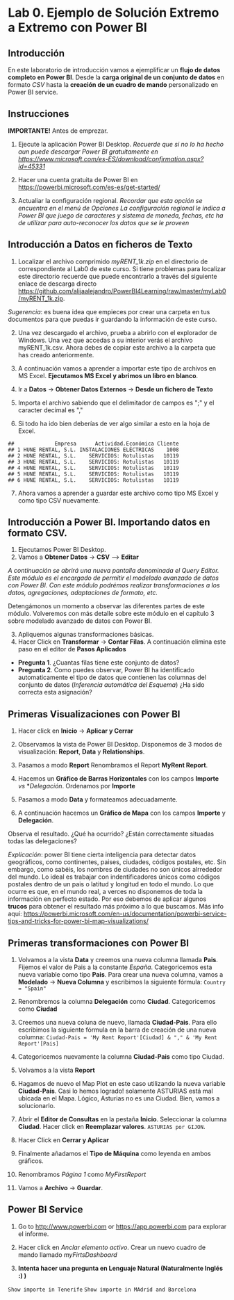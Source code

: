 Lab 0. Ejemplo de Solución Extremo a Extremo con Power BI
================

Introducción
------------

En este laboratorio de introducción vamos a ejemplificar un **flujo de datos completo en Power BI**. Desde la **carga original de un conjunto de datos** en formato *CSV* hasta la **creación de un cuadro de mando** personalizado en Power BI service.

Instrucciones
-------------

**IMPORTANTE!** Antes de emprezar.

1.  Ejecute la aplicación Power BI Desktop. *Recuerde que si no lo ha hecho aun puede descargar Power BI gratuitamente en <https://www.microsoft.com/es-ES/download/confirmation.aspx?id=45331>*
2.  Hacer una cuenta gratuita de Power BI en https://powerbi.microsoft.com/es-es/get-started/ 

3.  Actualiar la configuración regional. *Recordar que esta opción se encuentra en el menú de Opciones*
*La configuración regional le indica a Power BI que juego de caracteres y sistema de moneda, fechas, etc ha de utilizar para auto-reconocer los datos que se le proveen*

Introducción a Datos en ficheros de Texto
-------------

1.  Localizar el archivo comprimido *myRENT\_1k.zip* en el directorio de correspondiente al Lab0 de este curso. Si tiene problemas para localizar este directorio recuerde que puede encontrarlo a través del siguiente enlace de descarga directo <https://github.com/alijaalejandro/PowerBI4Learning/raw/master/myLab0/myRENT_1k.zip>.

*Sugerencia*: es buena idea que empieces por crear una carpeta en tus documentos para que puedas ir guardando la información de este curso.

2. Una vez descargado el archivo, prueba a abrirlo con el explorador de Windows. Una vez que accedas a su interior verás el archivo myRENT_1k.csv. Ahora debes de copiar este archivo a la carpeta que has creado anteriormente.

3. A continuación vamos a aprender a importar este tipo de archivos en MS Excel. **Ejecutamos MS Excel y abrimos un libro en blanco**.
4. Ir a **Datos** -> **Obtener Datos Externos** -> **Desde un fichero de Texto**
5. Importa el archivo sabiendo que el delimitador de campos es ";" y el caracter decimal es ","


6.  Si todo ha ido bien deberías de ver algo similar a esto en la hoja de Excel.

<!-- -->

    ##             Empresa      Actividad.Económica Cliente
    ## 1 HUNE RENTAL, S.L. INSTALACIONES ELÉCTRICAS    1008
    ## 2 HUNE RENTAL, S.L.    SERVICIOS: Rotulistas   10119
    ## 3 HUNE RENTAL, S.L.    SERVICIOS: Rotulistas   10119
    ## 4 HUNE RENTAL, S.L.    SERVICIOS: Rotulistas   10119
    ## 5 HUNE RENTAL, S.L.    SERVICIOS: Rotulistas   10119
    ## 6 HUNE RENTAL, S.L.    SERVICIOS: Rotulistas   10119

7. Ahora vamos a aprender a guardar este archivo como tipo MS Excel y como tipo CSV nuevamente.

Introducción a Power BI. Importando datos en formato CSV.
-------------
1. Ejecutamos Power BI Desktop.
2. Vamos a **Obtener Datos** -> **CSV** --> **Editar**

*A continuación se abrirá una nueva pantalla denominada el Query Editor. Este módulo es el encargado de permitir el modelado avanzado de datos con Power BI. Con este módulo podrémos realizar transformaciones a los datos, agregaciones, adaptaciones de formato, etc.*

Detengámonos un momento a observar las diferentes partes de este módulo. Volveremos con más detalle sobre este módulo en el capítulo 3 sobre modelado avanzado de datos con Power BI.

3.  Apliquemos algunas transformaciones básicas.
4.  Hacer Click en **Transformar** -> **Contar Filas**. A continuación elimina este paso en el editor de **Pasos Aplicados**

-   **Pregunta 1**. ¿Cuantas filas tiene este conjunto de datos?
-   **Pregunta 2**. Como puedes observar, Power BI ha identificado automaticamente el tipo de datos que contienen las columnas del conjunto de datos (*Inferencia automática del Esquema*) ¿Ha sido correcta esta asignación?


Primeras Visualizaciones con Power BI
-------------

1.  Hacer click en **Inicio** -> **Aplicar y Cerrar**

2.  Observamos la vista de Power BI Desktop. Disponemos de 3 modos de visualización: **Report**, **Data** y **Relationships**.

3.  Pasamos a modo **Report** Renombramos el Report **MyRent Report**.

4.  Hacemos un **Gráfico de Barras Horizontales** con los campos **Importe** *vs* **Delegación*. Ordenamos por **Importe**
5.  Pasamos a modo **Data** y formateamos adecuadamente. 


6.  A continuación hacemos un **Gráfico de Mapa** con los campos **Importe** y **Delegación**.

Observa el resultado. ¿Qué ha ocurrido? ¿Están correctamente situadas todas las delegaciones?

*Explicación*: power BI tiene cierta inteligencia para detectar datos geográficos, como continentes, paises, ciudades, códigos postales, etc. Sin embargo, como sabéis, los nombres de ciudades no son únicos alrrededor del mundo. Lo ideal es trabajar con indentificadores únicos como códigos postales dentro de un pais o latitud y longitud en todo el mundo. Lo que ocurre es que, en el mundo real, a verces no disponemos de toda la información en perfecto estado. Por eso debemos de aplicar algunos **trucos** para obtener el resultado más próximo a lo que buscamos.
Más info aquí: https://powerbi.microsoft.com/en-us/documentation/powerbi-service-tips-and-tricks-for-power-bi-map-visualizations/


Primeras transformaciones con Power BI
-------------

1.  Volvamos a la vista **Data** y creemos una nueva columna llamada **Pais**. Fijemos el valor de Pais a la constante *España*. Categoricemos esta nueva variable como tipo **Pais**. Para crear una nueva columna, vamos a **Modelado** -> **Nueva Columna** y escribimos la siguiente fórmula:
`Country = "Spain"`

2.  Renombremos la columna **Delegación** como **Ciudad**. Categoricemos como **Ciudad**
3.  Creemos una nueva coluna de nuevo, llamada **Ciudad-Pais**. Para ello escribimos la siguiente fórmula en la barra de creación de una nueva columna:
`Ciudad-Pais = 'My Rent Report'[Ciudad] & "," & 'My Rent Report'[Pais]`

4.  Categoricemos nuevamente la columna **Ciudad-Pais** como tipo Ciudad.

5.  Volvamos a la vista **Report**

6.  Hagamos de nuevo el Map Plot en este caso utilizando la nueva variable **Ciudad-Pais**. Casi lo hemos logrado! solamente ASTURIAS está mal ubicada en el Mapa. Lógico, Asturias no es una Ciudad. Bien, vamos a solucionarlo.
7.  Abrir el **Editor de Consultas** en la pestaña **Inicio**. Seleccionar la columna **Ciudad**. Hacer click en **Reemplazar valores**. `ASTURIAS por GIJON`.
8.  Hacer Click en **Cerrar y Aplicar**

9.  Finalmente añadamos el **Tipo de Máquina** como leyenda en ambos gráficos.

10.  Renombramos *Página 1* como *MyFirstReport*

11.  Vamos a **Archivo** -> **Guardar**.


Power BI Service
-------------

1.  Go to <http://www.powerbi.com> or <https://app.powerbi.com> para explorar el informe.

2.  Hacer click en *Anclar elemento activo*. Crear un nuevo cuadro de mando llamado *myFirtsDashboard*

3.  **Intenta hacer una pregunta en Lenguaje Natural (Naturalmente Inglés :) )**

`Show importe in Tenerife` `Show importe in MAdrid and Barcelona`
